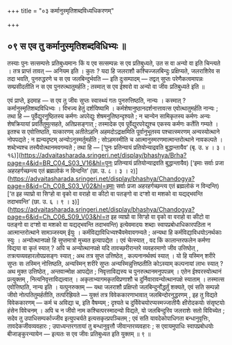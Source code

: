 +++
title = "०३ कर्मानुस्मृतिशब्दविध्यधिकरणम्"

+++

## ०९ स एव तु कर्मानुस्मृतिशब्दविधिभ्यः ॥

तस्याः पुनः सत्सम्पत्तेः प्रतिबुध्यमानः किं य एव सत्सम्पन्नः स एव प्रतिबुध्यते, उत स वा अन्यो वा इति चिन्त्यते । तत्र प्राप्तं तावत् — अनियम इति । कुतः ? यदा हि जलराशौ कश्चिज्जलबिन्दुः प्रक्षिप्यते, जलराशिरेव स तदा भवति, पुनरुद्धरणे च स एव जलबिन्दुर्भवति — इति दुःसम्पादम् — तद्वत् सुप्तः परेणैकत्वमापन्नः सम्प्रसीदतीति न स एव पुनरुत्थातुमर्हति ; तस्मात् स एव ईश्वरो वा अन्यो वा जीवः प्रतिबुध्यते इति ॥

एवं प्राप्ते, इदमाह — स एव तु जीवः सुप्तः स्वास्थ्यं गतः पुनरुत्तिष्ठति, नान्यः । कस्मात् ? कर्मानुस्मृतिशब्दविधिभ्यः । विभज्य हेतुं दर्शयिष्यामि । कर्मशेषानुष्ठानदर्शनात्तावत्स एवोत्थातुमर्हति नान्यः ; तथा हि — पूर्वेद्युरनुष्ठितस्य कर्मणः अपरेद्युः शेषमनुतिष्ठन्दृश्यते ; न चान्येन सामिकृतस्य कर्मणः अन्यः शेषक्रियायां प्रवर्तितुमुत्सहते, अतिप्रसङ्गात् ; तस्मादेक एव पूर्वेद्युरपरेद्युश्च एकस्य कर्मणः कर्तेति गम्यते । इतश्च स एवोत्तिष्ठति, यत्कारणम् अतीतेऽहनि अहमदोऽद्राक्षमिति पूर्वानुभूतस्य पश्चात्स्मरणम् अन्यस्योत्थाने नोपपद्यते ; न ह्यन्यदृष्टम् अन्योऽनुस्मर्तुमर्हति ; सोऽहमस्मीति च आत्मानुस्मरणमात्मान्तरोत्थाने नावकल्पते । शब्देभ्यश्च तस्यैवोत्थानमवगम्यते ; तथा हि — [‘पुनः प्रतिन्यायं प्रतियोन्याद्रवति बुद्धान्तायैव’ (बृ. उ. ४ । ३ । १६)](https://advaitasharada.sringeri.net/display/bhashya/Brha?page=4&id=BR_C04_S03_V16&hl=पुनः प्रतिन्यायं प्रतियोन्याद्रवति बुद्धान्तायैव) [‘इमाः सर्वाः प्रजा अहरहर्गच्छन्त्य एतं ब्रह्मलोकं न विन्दन्ति’ (छा. उ. ८ । ३ । २)](https://advaitasharada.sringeri.net/display/bhashya/Chandogya?page=8&id=Ch_C08_S03_V02&hl=इमाः सर्वाः प्रजा अहरहर्गच्छन्त्य एतं ब्रह्मलोकं न विन्दन्ति) [‘त इह व्याघ्रो वा सिꣳहो वा वृको वा वराहो वा कीटो वा पतङ्गो वा दꣳशो वा मशको वा यद्यद्भवन्ति तदाभवन्ति’ (छा. उ. ६ । ९ । ३)](https://advaitasharada.sringeri.net/display/bhashya/Chandogya?page=6&id=Ch_C06_S09_V03&hl=त इह व्याघ्रो वा सिꣳहो वा वृको वा वराहो वा कीटो वा पतङ्गो वा दꣳशो वा मशको वा यद्यद्भवन्ति तदाभवन्ति) इत्येवमादयः शब्दाः स्वापप्रबोधाधिकारपठिता न आत्मान्तरोत्थाने सामञ्जस्यम् ईयुः । कर्मविद्याविधिभ्यश्चैवमेवावगम्यते ; अन्यथा हि कर्मविद्याविधयोऽनर्थकाः स्युः । अन्योत्थानपक्षे हि सुप्तमात्रो मुच्यत इत्यापद्येत । एवं चेत्स्यात् , वद किं कालान्तरफलेन कर्मणा विद्यया वा कृतं स्यात् ? अपि च अन्योत्थानपक्षे यदि तावच्छरीरान्तरे व्यवहरमाणो जीव उत्तिष्ठेत् , तत्रत्यव्यवहारलोपप्रसङ्गः स्यात् ; अथ तत्र सुप्त उत्तिष्ठेत् , कल्पनानर्थक्यं स्यात् । यो हि यस्मिन् शरीरे सुप्तः सः तस्मिन् नोत्तिष्ठति, अन्यस्मिन् शरीरे सुप्तः अन्यस्मिन्नुत्तिष्ठतीति कोऽस्याम् कल्पनायां लाभः स्यात् ? अथ मुक्त उत्तिष्ठेत् , अन्तवान्मोक्ष आपद्येत ; निवृत्ताविद्यस्य च पुनरुत्थानमनुपपन्नम् । एतेन ईश्वरस्योत्थानं प्रत्युक्तम् , नित्यनिवृत्ताविद्यत्वात् । अकृताभ्यागमकृतविप्रणाशौ च दुर्निवारावन्योत्थानपक्षे स्याताम् । तस्मात्स एवोत्तिष्ठति, नान्य इति । यत्पुनरुक्तम् — यथा जलराशौ प्रक्षिप्तो जलबिन्दुर्नोद्धर्तुं शक्यते, एवं सति सम्पन्नो जीवो नोत्पतितुमर्हतीति, तत्परिह्रियते — युक्तं तत्र विवेककारणाभावात् जलबिन्दोरनुद्धरणम् , इह तु विद्यते विवेककारणम् — कर्म च अविद्या च, इति वैषम्यम् ; दृश्यते च दुर्विवेचयोरप्यस्मज्जातीयैः क्षीरोदकयोः संसृष्टयोः हंसेन विवेचनम् । अपि च न जीवो नाम कश्चित्परस्मादन्यो विद्यते, यो जलबिन्दुरिव जलराशेः सतो विविच्येत ; सदेव तु उपाधिसम्पर्काज्जीव इत्युपचर्यते इत्यसकृत्प्रपञ्चितम् ; एवं सति यावदेकोपाधिगता बन्धानुवृत्तिः, तावदेकजीवव्यवहारः ; उपाध्यन्तरगतायां तु बन्धानुवृत्तौ जीवान्तरव्यवहारः ; स एवायमुपाधिः स्वापप्रबोधयोः बीजाङ्कुरन्यायेन — इत्यतः स एव जीवः प्रतिबुध्यत इति युक्तम् ॥ ९ ॥

